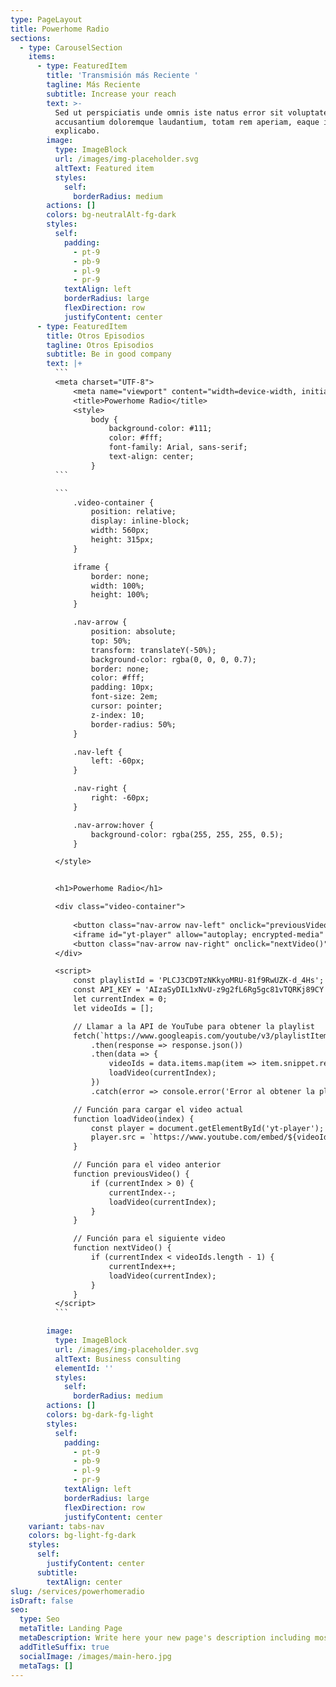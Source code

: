 ```yaml
---
type: PageLayout
title: Powerhome Radio
sections:
  - type: CarouselSection
    items:
      - type: FeaturedItem
        title: 'Transmisión más Reciente '
        tagline: Más Reciente
        subtitle: Increase your reach
        text: >-
          Sed ut perspiciatis unde omnis iste natus error sit voluptatem
          accusantium doloremque laudantium, totam rem aperiam, eaque ipsa quae.
          explicabo.
        image:
          type: ImageBlock
          url: /images/img-placeholder.svg
          altText: Featured item
          styles:
            self:
              borderRadius: medium
        actions: []
        colors: bg-neutralAlt-fg-dark
        styles:
          self:
            padding:
              - pt-9
              - pb-9
              - pl-9
              - pr-9
            textAlign: left
            borderRadius: large
            flexDirection: row
            justifyContent: center
      - type: FeaturedItem
        title: Otros Episodios
        tagline: Otros Episodios
        subtitle: Be in good company
        text: |+
          ```
          <meta charset="UTF-8">
              <meta name="viewport" content="width=device-width, initial-scale=1.0">
              <title>Powerhome Radio</title>
              <style>
                  body {
                      background-color: #111;
                      color: #fff;
                      font-family: Arial, sans-serif;
                      text-align: center;
                  }
          ```

          ```
              .video-container {
                  position: relative;
                  display: inline-block;
                  width: 560px;
                  height: 315px;
              }

              iframe {
                  border: none;
                  width: 100%;
                  height: 100%;
              }

              .nav-arrow {
                  position: absolute;
                  top: 50%;
                  transform: translateY(-50%);
                  background-color: rgba(0, 0, 0, 0.7);
                  border: none;
                  color: #fff;
                  padding: 10px;
                  font-size: 2em;
                  cursor: pointer;
                  z-index: 10;
                  border-radius: 50%;
              }

              .nav-left {
                  left: -60px;
              }

              .nav-right {
                  right: -60px;
              }

              .nav-arrow:hover {
                  background-color: rgba(255, 255, 255, 0.5);
              }

          </style>


          <h1>Powerhome Radio</h1>

          <div class="video-container">
              
              <button class="nav-arrow nav-left" onclick="previousVideo()">❮</button>
              <iframe id="yt-player" allow="autoplay; encrypted-media" allowfullscreen=""></iframe>
              <button class="nav-arrow nav-right" onclick="nextVideo()">❯</button>
          </div>

          <script>
              const playlistId = 'PLCJ3CD9TzNKkyoMRU-81f9RwUZK-d_4Hs';
              const API_KEY = 'AIzaSyDIL1xNvU-z9g2fL6Rg5gc81vTQRKj89CY';
              let currentIndex = 0;
              let videoIds = [];

              // Llamar a la API de YouTube para obtener la playlist
              fetch(`https://www.googleapis.com/youtube/v3/playlistItems?part=snippet&playlistId=${playlistId}&maxResults=50&key=${API_KEY}`)
                  .then(response => response.json())
                  .then(data => {
                      videoIds = data.items.map(item => item.snippet.resourceId.videoId);
                      loadVideo(currentIndex);
                  })
                  .catch(error => console.error('Error al obtener la playlist:', error));

              // Función para cargar el video actual
              function loadVideo(index) {
                  const player = document.getElementById('yt-player');
                  player.src = `https://www.youtube.com/embed/${videoIds[index]}?autoplay=1`;
              }

              // Función para el video anterior
              function previousVideo() {
                  if (currentIndex > 0) {
                      currentIndex--;
                      loadVideo(currentIndex);
                  }
              }

              // Función para el siguiente video
              function nextVideo() {
                  if (currentIndex < videoIds.length - 1) {
                      currentIndex++;
                      loadVideo(currentIndex);
                  }
              }
          </script>
          ```

        image:
          type: ImageBlock
          url: /images/img-placeholder.svg
          altText: Business consulting
          elementId: ''
          styles:
            self:
              borderRadius: medium
        actions: []
        colors: bg-dark-fg-light
        styles:
          self:
            padding:
              - pt-9
              - pb-9
              - pl-9
              - pr-9
            textAlign: left
            borderRadius: large
            flexDirection: row
            justifyContent: center
    variant: tabs-nav
    colors: bg-light-fg-dark
    styles:
      self:
        justifyContent: center
      subtitle:
        textAlign: center
slug: /services/powerhomeradio
isDraft: false
seo:
  type: Seo
  metaTitle: Landing Page
  metaDescription: Write here your new page's description including most relevant keywords.
  addTitleSuffix: true
  socialImage: /images/main-hero.jpg
  metaTags: []
---
```

